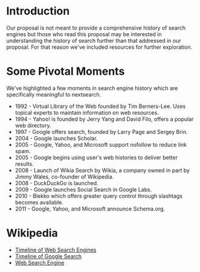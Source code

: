 # Introduction
Our proposal is not meant to provide a comprehensive history of search engines but those who read this proposal may be interested in understanding the history of search further than that addressed in our proposal. For that reason we've included resources for further exploration.

# Some Pivotal Moments
We've highlighted a few moments in search engine history which are specifically meaningful to nextsearch.

- 1992 - Virtual Library of the Web founded by Tim Berners-Lee. Uses topical experts to maintain information on web resources.
- 1994 - Yahoo! is founded by Jerry Yang and David Filo, offers a popular web directory.
- 1997 - Google offers search, founded by Larry Page and Sergey Brin.
- 2004 - Google launches Scholar.
- 2005 - Google, Yahoo, and Microsoft support nofollow to reduce link spam.
- 2005 - Google begins using user's web histories to deliver better results.
- 2008 - Launch of Wikia Search by Wikia, a company owned in part by Jimmy Wales, co-founder of Wikipedia.
- 2008 - DuckDuckGo is launched.
- 2009 - Google launches Social Search in Google Labs.
- 2010 - Blekko which offers greater query control through slashtags becomes available.
- 2011 - Google, Yahoo, and Microsoft announce Schema.org.


# Wikipedia
- [Timeline of Web Search Engines](https://en.wikipedia.org/wiki/Timeline_of_web_search_engines)
- [Timeline of Google Search](https://en.wikipedia.org/wiki/Timeline_of_Google_Search)
- [Web Search Engine](https://en.wikipedia.org/wiki/Web_search_engine)
